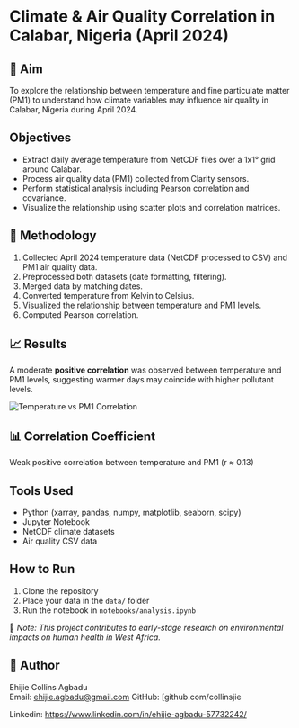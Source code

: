 # Climate & Air Quality Correlation in Calabar, Nigeria (April 2024)
## 🎯 Aim
To explore the relationship between temperature and fine particulate matter (PM1) to understand how climate variables may influence air quality in Calabar, Nigeria during April 2024.

## Objectives
- Extract daily average temperature from NetCDF files over a 1x1° grid around Calabar.
- Process air quality data (PM1) collected from Clarity sensors.
- Perform statistical analysis including Pearson correlation and covariance.
- Visualize the relationship using scatter plots and correlation matrices.

## 🧪 Methodology

1. Collected April 2024 temperature data (NetCDF processed to CSV) and PM1 air quality data.
2. Preprocessed both datasets (date formatting, filtering).
3. Merged data by matching dates.
4. Converted temperature from Kelvin to Celsius.
5. Visualized the relationship between temperature and PM1 levels.
6. Computed Pearson correlation.

## 📈 Results

A moderate **positive correlation** was observed between temperature and PM1 levels, suggesting warmer days may coincide with higher pollutant levels.

![Temperature vs PM1 Correlation](outputs/correlation_plot.png)

## 📊 Correlation Coefficient
 Weak positive correlation between temperature and PM1 (r ≈ 0.13)

## Tools Used
- Python (xarray, pandas, numpy, matplotlib, seaborn, scipy)
- Jupyter Notebook
- NetCDF climate datasets
- Air quality CSV data


## How to Run
1. Clone the repository
2. Place your data in the `data/` folder
3. Run the notebook in `notebooks/analysis.ipynb`


📌 *Note: This project contributes to early-stage research on environmental impacts on human health in West Africa.*

## 👤 Author

Ehijie Collins Agbadu  
Email: ehijie.agbadu@gmail.com 
GitHub: [github.com/collinsjie

Linkedin: https://www.linkedin.com/in/ehijie-agbadu-57732242/
